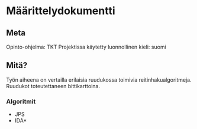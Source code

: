 # Määrittelydokumentti

## Meta

Opinto-ohjelma: TKT
Projektissa käytetty luonnollinen kieli: suomi

## Mitä?

Työn aiheena on vertailla erilaisia ruudukossa toimivia reitinhakualgoritmeja.
Ruudukot toteutettaneen bittikarttoina.

### Algoritmit

- JPS
- IDA\*
